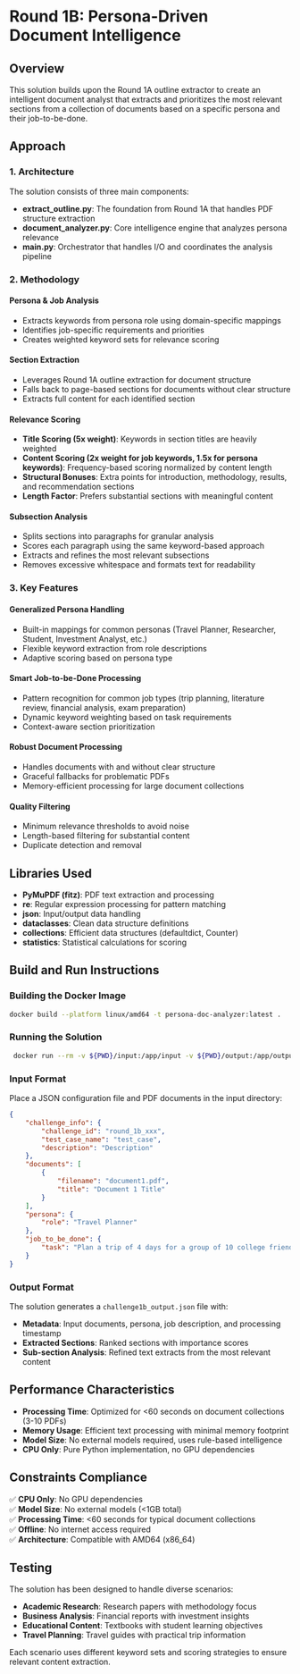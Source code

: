 # Round 1B: Persona-Driven Document Intelligence

## Overview

This solution builds upon the Round 1A outline extractor to create an intelligent document analyst that extracts and prioritizes the most relevant sections from a collection of documents based on a specific persona and their job-to-be-done.

## Approach

### 1. Architecture

The solution consists of three main components:

- **extract_outline.py**: The foundation from Round 1A that handles PDF structure extraction
- **document_analyzer.py**: Core intelligence engine that analyzes persona relevance
- **main.py**: Orchestrator that handles I/O and coordinates the analysis pipeline

### 2. Methodology

#### Persona & Job Analysis
- Extracts keywords from persona role using domain-specific mappings
- Identifies job-specific requirements and priorities
- Creates weighted keyword sets for relevance scoring

#### Section Extraction
- Leverages Round 1A outline extraction for document structure
- Falls back to page-based sections for documents without clear structure
- Extracts full content for each identified section

#### Relevance Scoring
- **Title Scoring (5x weight)**: Keywords in section titles are heavily weighted
- **Content Scoring (2x weight for job keywords, 1.5x for persona keywords)**: Frequency-based scoring normalized by content length
- **Structural Bonuses**: Extra points for introduction, methodology, results, and recommendation sections
- **Length Factor**: Prefers substantial sections with meaningful content

#### Subsection Analysis
- Splits sections into paragraphs for granular analysis
- Scores each paragraph using the same keyword-based approach
- Extracts and refines the most relevant subsections
- Removes excessive whitespace and formats text for readability

### 3. Key Features

#### Generalized Persona Handling
- Built-in mappings for common personas (Travel Planner, Researcher, Student, Investment Analyst, etc.)
- Flexible keyword extraction from role descriptions
- Adaptive scoring based on persona type

#### Smart Job-to-be-Done Processing
- Pattern recognition for common job types (trip planning, literature review, financial analysis, exam preparation)
- Dynamic keyword weighting based on task requirements
- Context-aware section prioritization

#### Robust Document Processing
- Handles documents with and without clear structure
- Graceful fallbacks for problematic PDFs
- Memory-efficient processing for large document collections

#### Quality Filtering
- Minimum relevance thresholds to avoid noise
- Length-based filtering for substantial content
- Duplicate detection and removal

## Libraries Used

- **PyMuPDF (fitz)**: PDF text extraction and processing
- **re**: Regular expression processing for pattern matching
- **json**: Input/output data handling
- **dataclasses**: Clean data structure definitions
- **collections**: Efficient data structures (defaultdict, Counter)
- **statistics**: Statistical calculations for scoring

## Build and Run Instructions

### Building the Docker Image
```bash
docker build --platform linux/amd64 -t persona-doc-analyzer:latest .
```

### Running the Solution
```bash
 docker run --rm -v ${PWD}/input:/app/input -v ${PWD}/output:/app/output --network none persona-doc-analyzer:latest
```

### Input Format
Place a JSON configuration file and PDF documents in the input directory:

```json
{
    "challenge_info": {
        "challenge_id": "round_1b_xxx",
        "test_case_name": "test_case",
        "description": "Description"
    },
    "documents": [
        {
            "filename": "document1.pdf",
            "title": "Document 1 Title"
        }
    ],
    "persona": {
        "role": "Travel Planner"
    },
    "job_to_be_done": {
        "task": "Plan a trip of 4 days for a group of 10 college friends."
    }
}
```

### Output Format
The solution generates a `challenge1b_output.json` file with:

- **Metadata**: Input documents, persona, job description, and processing timestamp
- **Extracted Sections**: Ranked sections with importance scores
- **Sub-section Analysis**: Refined text extracts from the most relevant content

## Performance Characteristics

- **Processing Time**: Optimized for <60 seconds on document collections (3-10 PDFs)
- **Memory Usage**: Efficient text processing with minimal memory footprint
- **Model Size**: No external models required, uses rule-based intelligence
- **CPU Only**: Pure Python implementation, no GPU dependencies

## Constraints Compliance

✅ **CPU Only**: No GPU dependencies  
✅ **Model Size**: No external models (<1GB total)  
✅ **Processing Time**: <60 seconds for typical document collections  
✅ **Offline**: No internet access required  
✅ **Architecture**: Compatible with AMD64 (x86_64)

## Testing

The solution has been designed to handle diverse scenarios:

- **Academic Research**: Research papers with methodology focus
- **Business Analysis**: Financial reports with investment insights
- **Educational Content**: Textbooks with student learning objectives
- **Travel Planning**: Travel guides with practical trip information

Each scenario uses different keyword sets and scoring strategies to ensure relevant content extraction.